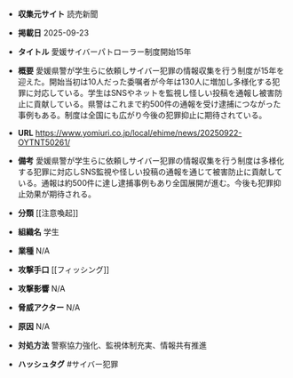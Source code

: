 - **収集元サイト**
読売新聞

- **掲載日**
2025-09-23

- **タイトル**
愛媛サイバーパトローラー制度開始15年

- **概要**
愛媛県警が学生らに依頼しサイバー犯罪の情報収集を行う制度が15年を迎えた。開始当初は10人だった委嘱者が今年は130人に増加し多様化する犯罪に対応している。学生はSNSやネットを監視し怪しい投稿を通報し被害防止に貢献している。県警はこれまで約500件の通報を受け逮捕につながった事例もある。制度は全国にも広がり今後の犯罪抑止に期待されている。

- **URL**
https://www.yomiuri.co.jp/local/ehime/news/20250922-OYTNT50261/

- **備考**
愛媛県警が学生らに依頼しサイバー犯罪の情報収集を行う制度は多様化する犯罪に対応しSNS監視や怪しい投稿の通報を通じて被害防止に貢献している。通報は約500件に達し逮捕事例もあり全国展開が進む。今後も犯罪抑止効果が期待される。

- **分類**
[[注意喚起]]

- **組織名**
学生

- **業種**
N/A

- **攻撃手口**
[[フィッシング]]

- **攻撃影響**
N/A

- **脅威アクター**
N/A

- **原因**
N/A

- **対処方法**
警察協力強化、監視体制充実、情報共有推進

- **ハッシュタグ**
#サイバー犯罪
